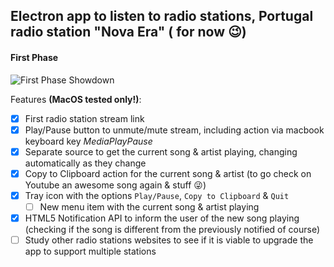 Electron app to listen to radio stations, Portugal radio station "Nova Era" ( for now 😉)
---------
#### First Phase
![First Phase Showdown](firstPhase.gif)

Features <b>(MacOS tested only!)</b>:
- [x] First radio station stream link
- [x] Play/Pause button to unmute/mute stream, including action via macbook keyboard key *MediaPlayPause* 
- [x] Separate source to get the current song & artist playing, changing automatically as they change
- [x] Copy to Clipboard action for the current song & artist (to go check  on Youtube an awesome song again & stuff 😜)
- [x] Tray icon with the options <code>Play/Pause</code>, <code>Copy to Clipboard</code> & <code>Quit</code>
  - [ ] New menu item with the current song & artist playing
- [x] HTML5 Notification API to inform the user of the new song playing (checking if the song is different from the previously notified of course)
- [ ] Study other radio stations websites to see if it is viable to upgrade the app to support multiple stations
